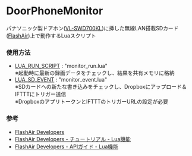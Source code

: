 # DoorPhoneMonitor

パナソニック製ドアホン([VL-SWD700KL](https://panasonic.jp/door/p-db/VL-SWD700KL.html))に挿した無線LAN搭載SDカード([FlashAir](https://jp.toshiba-memory.com/product/flashair/sduwa/index_j.htm))上で動作するLuaスクリプト


### 使用方法

- [LUA_RUN_SCRIPT](https://www.flashair-developers.com/ja/documents/api/config/#LUA_RUN_SCRIPT) : "monitor_run.lua"  
※起動時に最新の録画データをチェックし、結果を共有メモリに格納
- [LUA_SD_EVENT](https://www.flashair-developers.com/ja/documents/api/config/#LUA_SD_EVENT) : "monitor_event.lua"  
※SDカードへの新たな書き込みをチェックし、Dropboxにアップロード＆IFTTTにトリガー送信  
※DropboxのアプリトークンとIFTTTのトリガーURLの設定が必要


### 参考

- [FlashAir Developers](https://www.flashair-developers.com/ja/)
- [FlashAir Developers - チュートリアル - Lua機能](https://www.flashair-developers.com/ja/documents/tutorials/lua/)
- [FlashAir Developers - APIガイド - Lua機能](https://www.flashair-developers.com/ja/documents/api/lua/)
